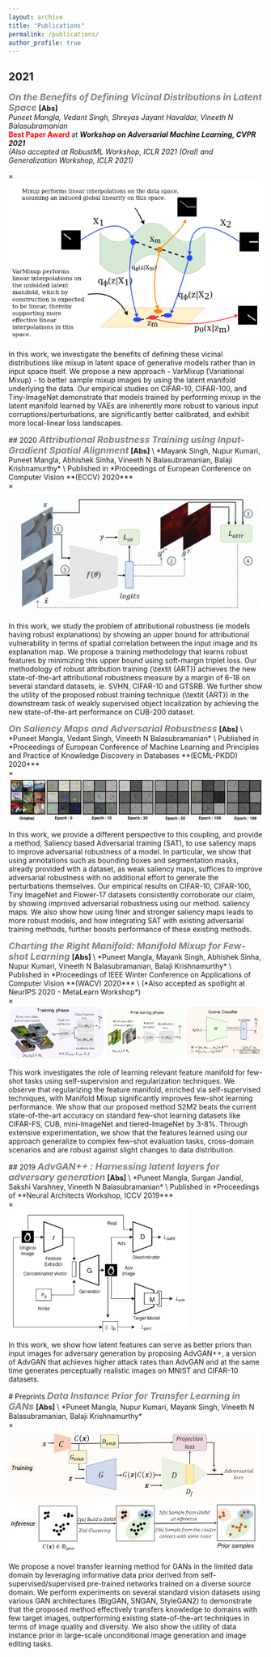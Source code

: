 ```yaml
---
layout: archive
title: "Publications"
permalink: /publications/
author_profile: true
---
```

<head>
<script src="https://code.iconify.design/1/1.0.7/iconify.min.js"></script>
<STYLE>a:link {
  text-decoration: none;
}

a:visited {
  text-decoration: none;
}

.zoom:hover {
 transform:scale(1.25);
}

h2 {
 line-height: 0em;
 margin-top: 2em
}



.popup .overlay {
  position:fixed;
  top:0px;
  left:0px;
  width:100vw;
  height:100vh;
  /*background:rgba(0,0,0,0.7);*/
  z-index:1;
  display:none;
}
 
.popup .content {
  position:absolute;
  top:50%;
  left:50%;
  transform:translate(-50%,-50%) scale(0);
  background:#EBF4FA;
  width:100%;
  max-width:600px;
  /*height:250px;*/
  z-index:2;
  text-align:center;
  padding:20px;
  box-sizing:border-box;
  /*font-family:"Open Sans",sans-serif;*/
}
 
.popup .close-btn {
  cursor:pointer;
  position:absolute;
  right:20px;
  top:20px;
  width:30px;
  height:30px;
  background:#222;
  color:#fff;
  font-size:25px;
  font-weight:600;
  line-height:30px;
  text-align:center;
  border-radius:50%;
}
 
.popup.active .overlay {
  display:block;
}
 
.popup.active .content {
  transition:all 300ms ease-in-out;
  transform:translate(-50%,-50%) scale(1);
}


a:link {
            text-decoration: none;
        }
a:hover {
            text-decoration: none;
        }

.popup{margin-bottom:-0.75em;}

</STYLE>

<script type="text/javascript">
	

function togglePopup(id){
  document.getElementById(id).classList.toggle("active");
}


</script>
</head>

## 2021
<span style="color:gray"><b><i><font size=4> On the Benefits of Defining Vicinal Distributions in Latent Space</font></i></b></span> <a href="#" onclick="togglePopup('popup-1')"><b>[Abs]</b></a> <a href="https://arxiv.org/abs/2003.06566"><i class="fas fa-fw fa-file-pdf zoom" aria-hidden="true"></i></a> \
*Puneet Mangla, Vedant Singh, Shreyas Jayant Havaldar, Vineeth N Balasubramanian* \
<span style="color:red"><b>Best Paper Award</b></span> at ***Workshop on Adversarial Machine Learning, CVPR 2021*** \
<span style="color:font-size:small"><i>(Also accepted at RobustML Workshop, ICLR 2021 (Oral) and  Generalization Workshop, ICLR 2021)</i></span>
<div class="popup" id="popup-1">
  <div class="overlay"></div>
  <div class="content">
    <div class="close-btn" onclick="togglePopup('popup-1')">×</div>
    <img src="../images/varmixup.png">
    <p>In this work, we investigate the benefits of defining these vicinal distributions like mixup in latent space of generative models rather than in input space itself. We propose a new approach - VarMixup (Variational Mixup) - to better sample mixup images by using the latent manifold underlying the data. Our empirical studies on CIFAR-10, CIFAR-100, and Tiny-ImageNet demonstrate that models trained by performing mixup in the latent manifold learned by VAEs are inherently more robust to various input corruptions/perturbations, are significantly better calibrated, and exhibit more local-linear loss landscapes.</p>
  </div>
</div> 
## 2020
<span style="color:gray;"><b><i><font size=4> Attributional Robustness Training using Input-Gradient Spatial Alignment</font></i></b></span> <a href="#" onclick="togglePopup('popup-2')"><b>[Abs]</b></a> <a href="https://arxiv.org/abs/1911.130736"><i class="fas fa-fw fa-file-pdf zoom" aria-hidden="true"></i></a> <a href="https://github.com/nupurkmr9/Attributional-Robustness"><i class="fab fa-fw fa-github zoom" aria-hidden="true"></i></a> \
*Mayank Singh, Nupur Kumari, Puneet Mangla, Abhishek Sinha, Vineeth N Balasubramanian, Balaji Krishnamurthy* \
Published in *Proceedings of European Conference on Computer Vision **(ECCV) 2020*** 
<div class="popup" id="popup-2">
  <div class="overlay"></div>
  <div class="content">
    <div class="close-btn" onclick="togglePopup('popup-2')">×</div>
    <img src="../images/art.png">
    <p>In this work, we study the problem of attributional robustness (ie models having robust explanations) by showing an upper bound for attributional vulnerability in terms of spatial correlation between the input image and its explanation map. We propose a training methodology that learns robust features by minimizing this upper bound using soft-margin triplet loss. Our methodology of robust attribution training (\textit {ART}) achieves the new state-of-the-art attributional robustness measure by a margin of 6-18 on several standard datasets, ie. SVHN, CIFAR-10 and GTSRB. We further show the utility of the proposed robust training technique (\textit {ART}) in the downstream task of weakly supervised object localization by achieving the new state-of-the-art performance on CUB-200 dataset.</p>
  </div>
</div> 
<span style="color:gray"><b><i><font size=4> On Saliency Maps and Adversarial Robustness</font></i></b></span> <a href="#" onclick="togglePopup('popup-3')"><b>[Abs]</b></a> <a href="https://arxiv.org/abs/2006.07828"><i class="fas fa-fw fa-file-pdf zoom" aria-hidden="true"></i></a>  <a href="https://github.com/Puneet2000/SAT_ECML2020"><i class="fab fa-fw fa-github zoom" aria-hidden="true"></i></a> \
*Puneet Mangla, Vedant Singh, Vineeth N Balasubramanian* \
Published in *Proceedings of European Conference of Machine Learning and Principles and Practice of Knowledge Discovery in Databases **(ECML-PKDD) 2020*** 
<div class="popup" id="popup-3">
  <div class="overlay"></div>
  <div class="content">
    <div class="close-btn" onclick="togglePopup('popup-3')">×</div>
    <img src="../images/sat.png">
    <p>In this work, we provide a different perspective to this coupling, and provide a method, Saliency based Adversarial training (SAT), to use saliency maps to improve adversarial robustness of a model. In particular, we show that using annotations such as bounding boxes and segmentation masks, already provided with a dataset, as weak saliency maps, suffices to improve adversarial robustness with no additional effort to generate the perturbations themselves. Our empirical results on CIFAR-10, CIFAR-100, Tiny ImageNet and Flower-17 datasets consistently corroborate our claim, by showing improved adversarial robustness using our method. saliency maps. We also show how using finer and stronger saliency maps leads to more robust models, and how integrating SAT with existing adversarial training methods, further boosts performance of these existing methods.</p>
  </div>
</div> 
<span style="color:gray"><b><i><font size=4> Charting the Right Manifold: Manifold Mixup for Few-shot Learning</font></i></b></span> <a href="#" onclick="togglePopup('popup-4')"><b>[Abs]</b></a> <a href="https://arxiv.org/abs/1907.12087"><i class="fas fa-fw fa-file-pdf zoom" aria-hidden="true"></i></a> <a href="https://github.com/nupurkmr9/S2M2_fewshot"><i class="fab fa-fw fa-github zoom" aria-hidden="true"></i></a> \
*Puneet Mangla, Mayank Singh, Abhishek Sinha, Nupur Kumari, Vineeth N Balasubramanian, Balaji Krishnamurthy* \
Published in *Proceedings of IEEE Winter Conference on Applications of Computer Vision **(WACV) 2020*** \
(*Also accepted as spotlight at NeurIPS 2020 - MetaLearn Workshop*)
<div class="popup" id="popup-4">
  <div class="overlay"></div>
  <div class="content">
    <div class="close-btn" onclick="togglePopup('popup-4')">×</div>
    <img src="../images/s2m2.png">
    <p>This work investigates the role of learning relevant feature manifold for few-shot tasks using self-supervision and regularization techniques. We observe that regularizing the feature manifold, enriched via self-supervised techniques, with Manifold Mixup significantly improves few-shot learning performance. We show that our proposed method S2M2 beats the current state-of-the-art accuracy on standard few-shot learning datasets like CIFAR-FS, CUB, mini-ImageNet and tiered-ImageNet by 3-8%. Through extensive experimentation, we show that the features learned using our approach generalize to complex few-shot evaluation tasks, cross-domain scenarios and are robust against slight changes to data distribution.</p>
  </div>
</div> 
## 2019
<span style="color:gray"><b><i><font size=4> AdvGAN++ : Harnessing latent layers for adversary generation</font></i></b></span>  <a href="#" onclick="togglePopup('popup-5')"><b>[Abs]</b></a>  <a href="https://arxiv.org/abs/1908.00706"><i class="fas fa-fw fa-file-pdf zoom" aria-hidden="true"></i></a> \
*Puneet Mangla, Surgan Jandial, Sakshi Varshney, Vineeth N Balasubramanian* \
Published in *Proceedings of **Neural Architects Workshop, ICCV 2019*** 
<div class="popup" id="popup-5">
  <div class="overlay"></div>
  <div class="content">
    <div class="close-btn" onclick="togglePopup('popup-5')">×</div>
    <img src="../images/advgan.png">
    <p>In this work, we show how latent features can serve as better priors than input images for adversary generation by proposing AdvGAN++, a version of AdvGAN that achieves higher attack rates than AdvGAN and at the same time generates perceptually realistic images on MNIST and CIFAR-10 datasets.</p>
  </div>
</div> 
# Preprints
<span style="color:gray"><b><i><font size=4> Data Instance Prior for Transfer Learning in GANs</font></i></b></span>  <a href="#" onclick="togglePopup('popup-6')"><b>[Abs]</b></a> <a href="(https://arxiv.org/abs/2012.04256"><i class="fas fa-fw fa-file-pdf zoom" aria-hidden="true"></i></a> \
*Puneet Mangla, Nupur Kumari, Mayank Singh, Vineeth N Balasubramanian, Balaji Krishnamurthy*
<div class="popup" id="popup-6">
  <div class="overlay"></div>
  <div class="content">
    <div class="close-btn" onclick="togglePopup('popup-6')">×</div>
    <img src="../images/disp.png">
    <p>We propose a novel transfer learning method for GANs in the limited data domain by leveraging informative data prior derived from self-supervised/supervised pre-trained networks trained on a diverse source domain. We perform experiments on several standard vision datasets using various GAN architectures (BigGAN, SNGAN, StyleGAN2) to demonstrate that the proposed method effectively transfers knowledge to domains with few target images, outperforming existing state-of-the-art techniques in terms of image quality and diversity. We also show the utility of data instance prior in large-scale unconditional image generation and image editing tasks.</p>
  </div>
</div> 